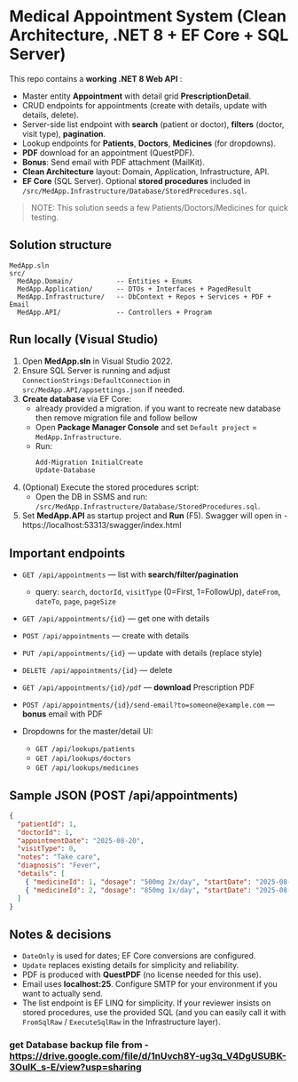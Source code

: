 # Medical Appointment System (Clean Architecture, .NET 8 + EF Core + SQL Server)

This repo contains a **working .NET 8 Web API** :

- Master entity **Appointment** with detail grid **PrescriptionDetail**.
- CRUD endpoints for appointments (create with details, update with details, delete).
- Server-side list endpoint with **search** (patient or doctor), **filters** (doctor, visit type), **pagination**.
- Lookup endpoints for **Patients**, **Doctors**, **Medicines** (for dropdowns).
- **PDF** download for an appointment (QuestPDF).
- **Bonus**: Send email with PDF attachment (MailKit).
- **Clean Architecture** layout: Domain, Application, Infrastructure, API.
- **EF Core** (SQL Server). Optional **stored procedures** included in `/src/MedApp.Infrastructure/Database/StoredProcedures.sql`.

> NOTE: This solution seeds a few Patients/Doctors/Medicines for quick testing.

## Solution structure

```
MedApp.sln
src/
  MedApp.Domain/           -- Entities + Enums
  MedApp.Application/      -- DTOs + Interfaces + PagedResult
  MedApp.Infrastructure/   -- DbContext + Repos + Services + PDF + Email
  MedApp.API/              -- Controllers + Program
```

## Run locally (Visual Studio)

1. Open **MedApp.sln** in Visual Studio 2022.
2. Ensure SQL Server is running and adjust `ConnectionStrings:DefaultConnection` in `src/MedApp.API/appsettings.json` if needed.
3. **Create database** via EF Core:
   - already provided a migration. if you want to recreate new database then remove migration file and follow bellow
   - Open **Package Manager Console** and set `Default project` = `MedApp.Infrastructure`.
   - Run:
     ```powershell
     Add-Migration InitialCreate
     Update-Database
     ```
5. (Optional) Execute the stored procedures script:
   - Open the DB in SSMS and run: `/src/MedApp.Infrastructure/Database/StoredProcedures.sql`.
6. Set **MedApp.API** as startup project and **Run** (F5). Swagger will open in - https://localhost:53313/swagger/index.html

## Important endpoints

- `GET /api/appointments` — list with **search/filter/pagination**
  - query: `search`, `doctorId`, `visitType` (0=First, 1=FollowUp), `dateFrom`, `dateTo`, `page`, `pageSize`
- `GET /api/appointments/{id}` — get one with details
- `POST /api/appointments` — create with details
- `PUT /api/appointments/{id}` — update with details (replace style)
- `DELETE /api/appointments/{id}` — delete
- `GET /api/appointments/{id}/pdf` — **download** Prescription PDF
- `POST /api/appointments/{id}/send-email?to=someone@example.com` — **bonus** email with PDF

- Dropdowns for the master/detail UI:
  - `GET /api/lookups/patients`
  - `GET /api/lookups/doctors`
  - `GET /api/lookups/medicines`

## Sample JSON (POST /api/appointments)

```json
{
  "patientId": 1,
  "doctorId": 1,
  "appointmentDate": "2025-08-20",
  "visitType": 0,
  "notes": "Take care",
  "diagnosis": "Fever",
  "details": [
    { "medicineId": 1, "dosage": "500mg 2x/day", "startDate": "2025-08-20", "endDate": "2025-08-25", "notes": "After meals" },
    { "medicineId": 2, "dosage": "850mg 1x/day", "startDate": "2025-08-21", "endDate": "2025-09-21", "notes": "Morning" }
  ]
}
```

## Notes & decisions

- `DateOnly` is used for dates; EF Core conversions are configured.
- `Update` replaces existing details for simplicity and reliability.
- PDF is produced with **QuestPDF** (no license needed for this use).
- Email uses **localhost:25**. Configure SMTP for your environment if you want to actually send.
- The list endpoint is EF LINQ for simplicity. If your reviewer insists on stored procedures, use the provided SQL (and you can easily call it with `FromSqlRaw` / `ExecuteSqlRaw` in the Infrastructure layer).

### get Database backup file from - https://drive.google.com/file/d/1nUvch8Y-ug3q_V4DgUSUBK-3OulK_s-E/view?usp=sharing

